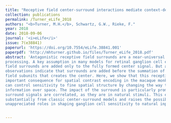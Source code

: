 ```yaml
---
title: "Receptive field center-surround interactions mediate context-dependent spatial contrast encoding in the retina"
collection: publications
permalink: /Turner_eLife_2018
authors: "<b>Turner, M.H.</b>, Schwartz, G.W., Rieke, F."
year: 2018
date: 2018-09-06
journal: '<i>eLife</i>'
issue: 7(e38841)
paperurl: 'https://doi.org/10.7554/eLife.38841.001'
paperpdf: 'http://mhturner.github.io/files/Turner_eLife_2018.pdf'
abstract: 'Antagonistic receptive field surrounds are a near-universal property of early sensory
processing. A key assumption in many models for retinal ganglion cell encoding is that receptive
field surrounds are added only to the fully formed center signal. But anatomical and functional
observations indicate that surrounds are added before the summation of signals across receptive
field subunits that creates the center. Here, we show that this receptive field architecture has an
important consequence for spatial contrast encoding in the macaque monkey retina: the surround
can control sensitivity to fine spatial structure by changing the way the center integrates visual
information over space. The impact of the surround is particularly prominent when center and
surround signals are correlated, as they are in natural stimuli. This effect of the surround differs
substantially from classic center-surround models and raises the possibility that the surround plays
unappreciated roles in shaping ganglion cell sensitivity to natural inputs.'


---
```

